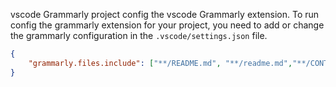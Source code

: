 vscode Grammarly project config the vscode Grammarly extension. To run config the grammarly extension for your project, you need to add or change the grammarly configuration in the `.vscode/settings.json` file. 

```json
{
    "grammarly.files.include": ["**/README.md", "**/readme.md","**/CONTRIBUTING.md","chapter/*.md"]
}
```
